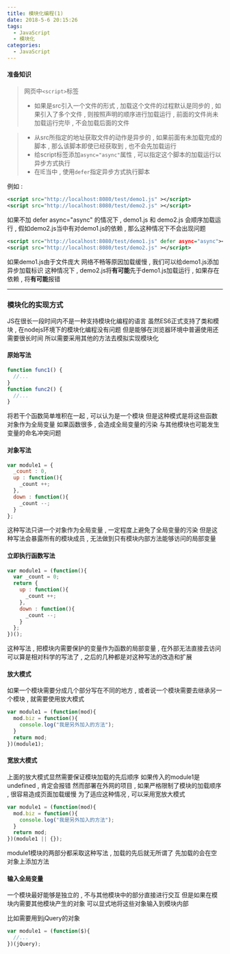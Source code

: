 ```yaml
---
title: 模块化编程(1)
date: 2018-5-6 20:15:26
tags: 
  - JavaScript
  - 模块化
categories: 
  - JavaScript
---
```


#### 准备知识
> 网页中`<script>`标签
> + 如果是src引入一个文件的形式 , 加载这个文件的过程默认是同步的 , 如果引入了多个文件 , 则按照声明的顺序进行加载运行 , 前面的文件尚未加载运行完毕 , 不会加载后面的文件
<!-- more -->
> + 从src所指定的地址获取文件的动作是异步的 , 如果前面有未加载完成的脚本 , 那么该脚本即使已经获取到 , 也不会先加载运行
> + 给script标签添加`async="async"`属性 , 可以指定这个脚本的加载运行以异步方式执行
> + 在IE当中 , 使用`defer`指定异步方式执行脚本

例如 : 
```xml
<script src="http://localhost:8080/test/demo1.js" ></script>
<script src="http://localhost:8080/test/demo2.js" ></script>
```
如果不加 defer async="async" 的情况下 , demo1.js 和 demo2.js 会顺序加载运行 , 假如demo2.js当中有对demo1.js的依赖 , 那么这种情况下不会出现问题

```xml
<script src="http://localhost:8080/test/demo1.js" defer async="async"></script>
<script src="http://localhost:8080/test/demo2.js" ></script>
```
如果demo1.js由于文件庞大 网络不畅等原因加载缓慢 , 我们可以给demo1.js添加异步加载标识
这种情况下 , demo2.js将**有可能**先于demo1.js加载运行 , 如果存在依赖 , 将**有可能**报错

---
### 模块化的实现方式

JS在很长一段时间内不是一种支持模块化编程的语言
虽然ES6正式支持了类和模块 , 在nodejs环境下的模块化编程没有问题
但是能够在浏览器环境中普遍使用还需要很长时间
所以需要采用其他的方法去模拟实现模块化
#### 原始写法
```javascript
function func1() {
  //...
}
function func2() {
  //...
}
```
将若干个函数简单堆积在一起 , 可以认为是一个模块
但是这种模式是将这些函数对象作为全局变量
如果函数很多 , 会造成全局变量的污染
与其他模块也可能发生变量的命名冲突问题

#### 对象写法
```javascript
var module1 = {
  _count : 0,
  up : function(){
    _count ++;
  },
  down : function(){
    _count --;
  }
};
```
这种写法只讲一个对象作为全局变量 , 一定程度上避免了全局变量的污染
但是这种写法会暴露所有的模块成员 , 无法做到只有模块内部方法能够访问的局部变量

#### 立即执行函数写法
```javascript
var module1 = (function(){
  var _count = 0;
  return {
    up : function(){
      _count ++;
    },
    down : function(){
      _count --;
    }
  };
})();
```
这种写法 , 把模块内需要保护的变量作为函数的局部变量 , 在外部无法直接去访问
可以算是相对科学的写法了 , 之后的几种都是对这种写法的改造和扩展

#### 放大模式
如果一个模块需要分成几个部分写在不同的地方 , 或者说一个模块需要去继承另一个模块 , 就需要使用放大模式
```javascript
var module1 = (function(mod){
  mod.biz = function(){
    console.log("我是另外加入的方法");
  }
  return mod;
})(module1);
```

#### 宽放大模式
上面的放大模式显然需要保证模块加载的先后顺序
如果传入的module1是undefined , 肯定会报错
然而部署在外网的项目 , 如果严格限制了模块的加载顺序 , 很容易造成页面加载缓慢
为了适应这种情况 , 可以采用宽放大模式
```javascript
var module1 = (function(mod){
  mod.biz = function(){
    console.log("我是另外加入的方法");
  }
  return mod;
})(module1 || {});
```
module1模块的两部分都采取这种写法 , 加载的先后就无所谓了
先加载的会在空对象上添加方法

#### 输入全局变量
一个模块最好能够是独立的 , 不与其他模块中的部分直接进行交互
但是如果在模块内需要其他模块产生的对象
可以显式地将这些对象输入到模块内部

比如需要用到jQuery的对象
```javascript
var module1 = (function($){
  //...
})(jQuery);
```
